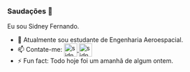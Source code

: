 ### Saudações 👋

<!--
**nando3d3/nando3d3** is a ✨ _special_ ✨ repository because its `README.md` (this file) appears on your GitHub profile.

Here are some ideas to get you started:-->
Eu sou Sidney Fernando.

- 🔭 Atualmente sou estudante de Engenharia Aeroespacial.
- 📫 Contate-me: <a href="sidney092k@gmail.com" target="_blank"> 
  <img align="center" alt="sidneyFernando" width="30" src="https://cdn-icons-png.flaticon.com/512/2250/2250130.png" style="max-width:200%;">
  </a> 
  <a href="www.linkedin.com/in/sidneyFernando" target="_blank"> 
  <img align="center" alt="sidneyFernando" width="30" src="https://cdn-icons-png.flaticon.com/512/143/143627.png" style="max-width:200%;">
  </a>
- ⚡ Fun fact: Todo hoje foi um amanhã de algum ontem.

